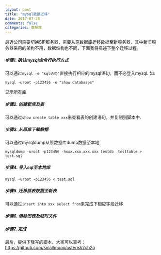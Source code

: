 ```yaml
---
layout: post
title: "mysql数据迁移"
date: 2017-07-28
comments: false
categories: 数据库
---
```


最近公司需要切换SIP服务器，需要从原数据库迁移数据至新服务器，其中新旧服务器采用的架构不用，数据结构也不同，下面我将描述下整个迁移过程。


##### 步骤1. 确认mysql命令行执行方式

可以通过`mysql -e "sql语句"`直接执行相应的mysql语句，而不必登入mysql. 如:

```
mysql -uroot -p123456 -e "show databases"
```
显示所有库

##### 步骤2. 创建新库及表
可以通过`show create table xxx`来查看表的创建语句，并复制到脚本中.

##### 步骤3. 从原库下载数据
可以通过mysqldump从原数据库dump数据至本地

```
mysqldump -uroot -p123456 -hxxx.xxx.xxx.xxx testdb  testtable > test.sql
``` 

##### 步骤4. 导入sql至本地库

```
mysql -uroot -p123456 < test.sql
```

##### 步骤5. 迁移原表数据至新表

可以通过`insert into xxx select from`来完成下相应字段迁移

##### 步骤6. 清除旧表及临时文件

##### 步骤7. 完成

最后，提供下我写的脚本，大家可以查考：https://github.com/smallmuou/asterisk2ch2o